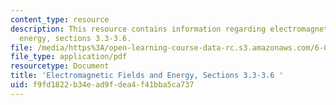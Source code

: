 ```yaml
---
content_type: resource
description: This resource contains information regarding electromagnetic fields and
  energy, sections 3.3-3.6.
file: /media/https%3A/open-learning-course-data-rc.s3.amazonaws.com/6-007-electromagnetic-energy-from-motors-to-lasers-spring-2011/f9fd1822b34ead9fdea4f41bba5ca737_MIT6_007S11_statics.pdf
file_type: application/pdf
resourcetype: Document
title: 'Electromagnetic Fields and Energy, Sections 3.3-3.6 '
uid: f9fd1822-b34e-ad9f-dea4-f41bba5ca737
---
```

